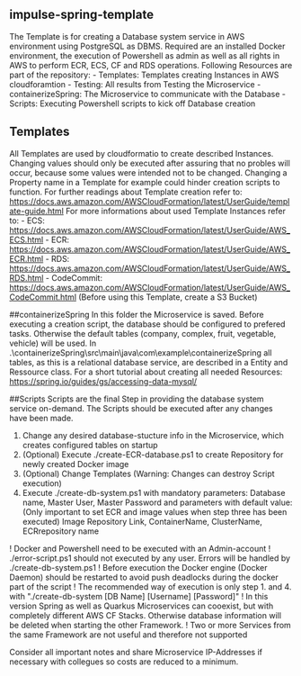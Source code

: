 ## impulse-spring-template
The Template is for creating a Database system service in AWS environment using PostgreSQL as DBMS.
Required are an installed Docker environment, the execution of Powershell as admin as well as all rights in AWS to perform ECR, ECS, CF and RDS operations.
Following Resources are part of the repository:
        - Templates:         Templates creating Instances in AWS cloudforamtion
        - Testing:           All results from Testing the Microservice
        - containerizeSpring: The Microservice to communicate with the Database
        - Scripts:           Executing Powershell scripts to kick off Database creation

## Templates
All Templates are used by cloudformatio to create described Instances.
Changing values should only be executed after assuring that no probles will occur, because some values were intended not to be changed.
Changing a Property name in a Template for example could hinder creation scripts to function.
For further readings about Template creation refer to:
    https://docs.aws.amazon.com/AWSCloudFormation/latest/UserGuide/template-guide.html
For more informations about used Template Instances refer to:
    - ECS:        https://docs.aws.amazon.com/AWSCloudFormation/latest/UserGuide/AWS_ECS.html
    - ECR:        https://docs.aws.amazon.com/AWSCloudFormation/latest/UserGuide/AWS_ECR.html
    - RDS:        https://docs.aws.amazon.com/AWSCloudFormation/latest/UserGuide/AWS_RDS.html
    - CodeCommit: https://docs.aws.amazon.com/AWSCloudFormation/latest/UserGuide/AWS_CodeCommit.html (Before using this Template, create a S3 Bucket)

##containerizeSpring
In this folder the Microservice is saved.
Before executing a creation script, the database should be configured to prefered tasks.
Otherwise the default tables (company, complex, fruit, vegetable, vehicle) will be used.
In .\containerizeSpring\src\main\java\com\example\containerizeSpring all tables, as this is a relational database service, are described in a Entity and Ressource class.
For a short tutorial about creating all needed Resources:
    https://spring.io/guides/gs/accessing-data-mysql/

##Scripts
Scripts are the final Step in providing the database system service on-demand.
The Scripts should be executed after any changes have been made.
1. Change any desired database-stucture info in the Microservice, which creates configured tables on startup
2. (Optional) Execute ./create-ECR-database.ps1 to create Repository for newly created Docker image
3. (Optional) Change Templates (Warning: Changes can destroy Script execution)
4. Execute ./create-db-system.ps1 with mandatory parameters:
        Database name,
        Master User,
        Master Password
   and parameters with default value: (Only important to set ECR and image values when step three has been executed)
        Image Repository Link,
        ContainerName,
        ClusterName,
        ECRrepository name

! Docker and Powershell need to be executed with an Admin-account
! ./error-script.ps1 should not executed by any user. Errors will be handled by ./create-db-system.ps1
! Before execution the Docker engine (Docker Daemon) should be restarted to avoid push deadlocks during the docker part of the script
! The recommended way of execution is only step 1. and 4. with "./create-db-system [DB Name] [Username] [Password]"
! In this version Spring as well as Quarkus Microservices can cooexist, but with completely different AWS CF Stacks. Otherwise database information will be deleted when starting the other Framework.
! Two or more Services from the same Framework are not useful and therefore not supported

Consider all important notes and share Microservice IP-Addresses if necessary with collegues so costs are reduced to a minimum.